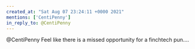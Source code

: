```yaml
---
created_at: "Sat Aug 07 23:24:11 +0000 2021"
mentions: ['CentiPenny']
in_reply_to: @CentiPenny
---
```


@CentiPenny Feel like there is a missed opportunity for a finchtech pun....